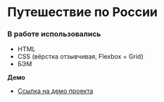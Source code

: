 # Путешествие по России

### В работе использовались
* HTML
* CSS (вёрстка отзывчивая, Flexbox + Grid)
* БЭМ

**Демо**

* [Ссылка на демо проекта](https://www.figma.com/file/OyRWEjU6wBwRe1hapzQoLx/Sprint-3%3A-Russia-%2F-desktop-%2B-mobile?node-id=28503%3A0)

